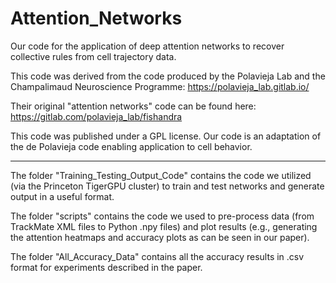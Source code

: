 # Attention_Networks
Our code for the application of deep attention networks to recover collective rules from cell trajectory data.

This code was derived from the code produced by the Polavieja Lab and the Champalimaud Neuroscience Programme:
https://polavieja_lab.gitlab.io/

Their original "attention networks" code can be found here:
https://gitlab.com/polavieja_lab/fishandra

This code was published under a GPL license. Our code is an adaptation of the de Polavieja code enabling application to cell behavior. 

----------------------------------------------------------------------------

The folder "Training_Testing_Output_Code" contains the code we utilized (via the Princeton TigerGPU cluster) to train and test networks and generate output in a useful format. 

The folder "scripts" contains the code we used to pre-process data (from TrackMate XML files to Python .npy files) and plot results (e.g., generating the attention heatmaps and accuracy plots as can be seen in our paper). 

The folder "All_Accuracy_Data" contains all the accuracy results in .csv format for experiments described in the paper. 

